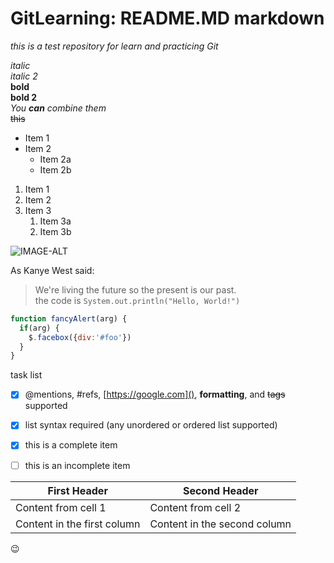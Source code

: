 # GitLearning: README.MD markdown
*this is a test repository for learn and practicing Git* 

*italic*
<br>
_italic 2_
<br>
**bold**
<br>
__bold 2__
<br>
_You **can** combine them_
<br>
~~this~~
<br>

* Item 1
* Item 2
  * Item 2a
  * Item 2b
  
1. Item 1
1. Item 2
1. Item 3
   1. Item 3a
   1. Item 3b
   
![IMAGE-ALT](https://i.picsum.photos/id/69/536/354.jpg?hmac=db-inQzMJVVZ_K74EU0XhuvI7QywerptRlOSBkxzvDA)


As Kanye West said:
> We're living the future so
> the present is our past.<br>
> the code is `System.out.println("Hello, World!")`


```javascript
function fancyAlert(arg) {
  if(arg) {
    $.facebox({div:'#foo'})
  }
}
```

task list
- [x] @mentions, #refs, [https://google.com](), **formatting**, and <del>tags</del> supported
- [x] list syntax required (any unordered or ordered list supported)
- [x] this is a complete item
- [ ] this is an incomplete item


First Header | Second Header
------------ | -------------
Content from cell 1 | Content from cell 2
Content in the first column | Content in the second column

:wink: